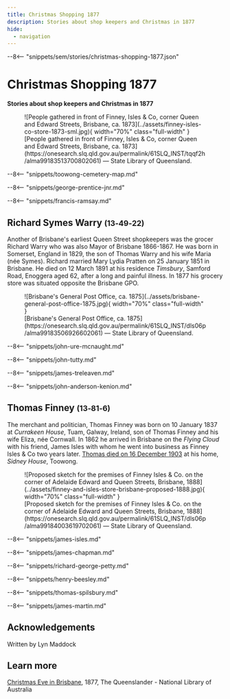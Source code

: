 ```yaml
---
title: Christmas Shopping 1877
description: Stories about shop keepers and Christmas in 1877
hide:
  - navigation
---
```



--8<-- "snippets/sem/stories/christmas-shopping-1877.json"

# Christmas Shopping 1877 

**Stories about shop keepers and Christmas in 1877**

<figure markdown>
  ![People gathered in front of Finney, Isles & Co, corner Queen and Edward Streets, Brisbane, ca. 1873](../assets/finney-isles-co-store-1873-sml.jpg){ width="70%"  class="full-width" }
  <figcaption markdown>[People gathered in front of Finney, Isles & Co, corner Queen and Edward Streets, Brisbane, ca. 1873](https://onesearch.slq.qld.gov.au/permalink/61SLQ_INST/tqqf2h/alma99183513700802061) — State Library of Queensland.</figcaption>
</figure>


--8<-- "snippets/toowong-cemetery-map.md"

--8<-- "snippets/george-prentice-jnr.md"

--8<-- "snippets/francis-ramsay.md"

## Richard Symes Warry <small>(13‑49‑22)</small>

Another of Brisbane's earliest Queen Street shopkeepers was the grocer Richard Warry who was also Mayor of Brisbane 1866-1867. He was born in Somerset, England in 1829, the son of Thomas Warry and his wife Maria (née Symes). Richard married Mary Lydia Pratten on 25 January 1851 in Brisbane. He died on 12 March 1891 at his residence *Timsbury*, Samford Road, Enoggera aged 62, after a long and painful illness. In 1877 his grocery store was situated opposite the Brisbane GPO.

<figure markdown>
  ![Brisbane's General Post Office, ca. 1875](../assets/brisbane-general-post-office-1875.jpg){ width="70%"  class="full-width" }
  <figcaption markdown>[Brisbane's General Post Office, ca. 1875](https://onesearch.slq.qld.gov.au/permalink/61SLQ_INST/dls06p/alma99183506926602061) — State Library of Queensland.</figcaption>
</figure>

--8<-- "snippets/john-ure-mcnaught.md"

--8<-- "snippets/john-tutty.md"

--8<-- "snippets/james-treleaven.md"

--8<-- "snippets/john-anderson-kenion.md"

## Thomas Finney <small>(13‑81‑6)</small>

The merchant and politician, Thomas Finney was born on 10 January 1837 at *Currakeen House*, Tuam, Galway, Ireland, son of Thomas Finney and his wife Eliza, née Cornwall. In 1862 he arrived in Brisbane on the *Flying Cloud* with his friend, James Isles with whom he went into business as Finney Isles & Co two years later. [Thomas died on 16 December 1903](https://adb.anu.edu.au/biography/finney-thomas-3518) at his home, *Sidney House*, Toowong.

<figure markdown>
  ![Proposed sketch for the premises of Finney Isles & Co. on the corner of Adelaide Edward and Queen Streets, Brisbane, 1888](../assets/finney-and-isles-store-brisbane-proposed-1888.jpg){ width="70%"  class="full-width" }
  <figcaption markdown>[Proposed sketch for the premises of Finney Isles & Co. on the corner of Adelaide Edward and Queen Streets, Brisbane, 1888](https://onesearch.slq.qld.gov.au/permalink/61SLQ_INST/dls06p/alma99184003619702061) — State Library of Queensland.</figcaption>
</figure>

<!--
https://en.wikipedia.org/wiki/Thomas_Finney_(politician)#/media/File:StateLibQld_1_103590_Thomas_Finney_of_Finney,_Isles_and_Co.jpg
-->

--8<-- "snippets/james-isles.md"

--8<-- "snippets/james-chapman.md"

--8<-- "snippets/richard-george-petty.md"

--8<-- "snippets/henry-beesley.md"

--8<-- "snippets/thomas-spilsbury.md"

--8<-- "snippets/james-martin.md"

## Acknowledgements

Written by Lyn Maddock

## Learn more 

[Christmas Eve in Brisbane](https://trove.nla.gov.au/newspaper/article/19763726), 1877, The Queenslander - National Library of Australia

<!--
- https://trove.nla.gov.au/newspaper/article/175544653 1871

-->
<!--
## Sources

- [Family History Research](https://www.familyhistory.bdm.qld.gov.au) - The State of Queensland
- [Trove](https://trove.nla.gov.au) - National Library of Australia
- [Australian Dictionary of Biography](https://adb.anu.edu.au) - Australian National University
- http://thefashionarchives.org/ *(broken link)*
-->

